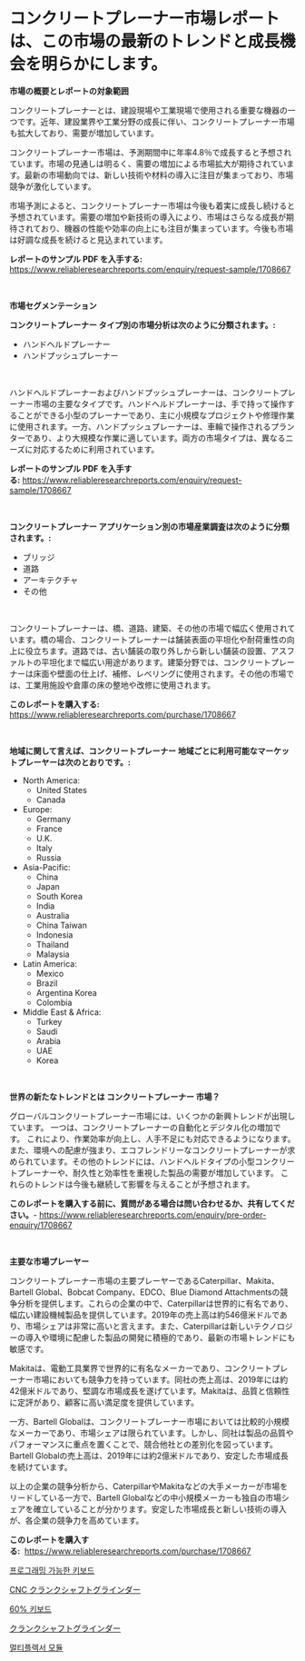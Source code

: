 <p><h1>コンクリートプレーナー市場レポートは、この市場の最新のトレンドと成長機会を明らかにします。</h1></p><p><strong>市場の概要とレポートの対象範囲</strong></p>
<p><p>コンクリートプレーナーとは、建設現場や工業現場で使用される重要な機器の一つです。近年、建設業界や工業分野の成長に伴い、コンクリートプレーナー市場も拡大しており、需要が増加しています。</p><p>コンクリートプレーナー市場は、予測期間中に年率4.8％で成長すると予想されています。市場の見通しは明るく、需要の増加による市場拡大が期待されています。最新の市場動向では、新しい技術や材料の導入に注目が集まっており、市場競争が激化しています。</p><p>市場予測によると、コンクリートプレーナー市場は今後も着実に成長し続けると予想されています。需要の増加や新技術の導入により、市場はさらなる成長が期待されており、機器の性能や効率の向上にも注目が集まっています。今後も市場は好調な成長を続けると見込まれています。</p></p>
<p><strong>レポートのサンプル PDF を入手する:</strong> <a href="https://www.reliableresearchreports.com/enquiry/request-sample/1708667">https://www.reliableresearchreports.com/enquiry/request-sample/1708667</a></p>
<p>&nbsp;</p>
<p><strong>市場セグメンテーション</strong></p>
<p><strong>コンクリートプレーナー タイプ別の市場分析は次のように分類されます。:</strong></p>
<p><ul><li>ハンドヘルドプレーナー</li><li>ハンドプッシュプレーナー</li></ul></p>
<p>&nbsp;</p>
<p><p>ハンドヘルドプレーナーおよびハンドプッシュプレーナーは、コンクリートプレーナー市場の主要なタイプです。ハンドヘルドプレーナーは、手で持って操作することができる小型のプレーナーであり、主に小規模なプロジェクトや修理作業に使用されます。一方、ハンドプッシュプレーナーは、車輪で操作されるプランターであり、より大規模な作業に適しています。両方の市場タイプは、異なるニーズに対応するために利用されています。</p></p>
<p><strong>レポートのサンプル PDF を入手する:</strong>&nbsp;<a href="https://www.reliableresearchreports.com/enquiry/request-sample/1708667">https://www.reliableresearchreports.com/enquiry/request-sample/1708667</a></p>
<p>&nbsp;</p>
<p><strong> コンクリートプレーナー アプリケーション別の市場産業調査は次のように分類されます。:</strong></p>
<p><ul><li>ブリッジ</li><li>道路</li><li>アーキテクチャ</li><li>その他</li></ul></p>
<p>&nbsp;</p>
<p><p>コンクリートプレーナーは、橋、道路、建築、その他の市場で幅広く使用されています。橋の場合、コンクリートプレーナーは舗装表面の平坦化や耐荷重性の向上に役立ちます。道路では、古い舗装の取り外しから新しい舗装の設置、アスファルトの平坦化まで幅広い用途があります。建築分野では、コンクリートプレーナーは床面や壁面の仕上げ、補修、レベリングに使用されます。その他の市場では、工業用施設や倉庫の床の整地や改修に使用されます。</p></p>
<p><strong>このレポートを購入する:</strong>&nbsp; <a href="https://www.reliableresearchreports.com/purchase/1708667">https://www.reliableresearchreports.com/purchase/1708667</a></p>
<p>&nbsp;</p>
<p><strong>地域に関して言えば、コンクリートプレーナー 地域ごとに利用可能なマーケットプレーヤーは次のとおりです。:</strong></p>
<p><ul>
    <li>
        North America:
        <ul>
            <li>United States</li>
            <li>Canada</li>
        </ul>
    </li>
    <li>
        Europe:
        <ul>
            <li>Germany</li>
            <li>France</li>
            <li>U.K.</li>
            <li>Italy</li>
            <li>Russia</li>
        </ul>
    </li>
    <li>
        Asia-Pacific:
        <ul>
            <li>China</li>
            <li>Japan</li>
            <li>South Korea</li>
            <li>India</li>
            <li>Australia</li>
            <li>China Taiwan</li>
            <li>Indonesia</li>
            <li>Thailand</li>
            <li>Malaysia</li>
        </ul>
    </li>
    <li>
        Latin America:
        <ul>
            <li>Mexico</li>
            <li>Brazil</li>
            <li>Argentina Korea</li>
            <li>Colombia</li>
        </ul>
    </li>
    <li>
        Middle East & Africa:
        <ul>
            <li>Turkey</li>
            <li>Saudi</li>
            <li>Arabia</li>
            <li>UAE</li>
            <li>Korea</li>
        </ul>
    </li>
    </ul></p>
<p>&nbsp;</p>
<p><strong>世界の新たなトレンドとは コンクリートプレーナー 市場？</strong></p>
<p><p>グローバルコンクリートプレーナー市場には、いくつかの新興トレンドが出現しています。 一つは、コンクリートプレーナーの自動化とデジタル化の増加です。 これにより、作業効率が向上し、人手不足にも対応できるようになります。また、環境への配慮が強まり、エコフレンドリーなコンクリートプレーナーが求められています。その他のトレンドには、ハンドヘルドタイプの小型コンクリートプレーナーや、耐久性と効率性を重視した製品の需要が増加しています。 これらのトレンドは今後も継続して影響を与えることが予想されます。</p></p>
<p><strong>このレポートを購入する前に、質問がある場合は問い合わせるか、共有してください。</strong>- <a href="https://www.reliableresearchreports.com/enquiry/pre-order-enquiry/1708667">https://www.reliableresearchreports.com/enquiry/pre-order-enquiry/1708667</a></p>
<p>&nbsp;</p>
<p><strong>主要な市場プレーヤー</strong></p>
<p><p>コンクリートプレーナー市場の主要プレーヤーであるCaterpillar、Makita、Bartell Global、Bobcat Company、EDCO、Blue Diamond Attachmentsの競争分析を提供します。これらの企業の中で、Caterpillarは世界的に有名であり、幅広い建設機械製品を提供しています。2019年の売上高は約546億米ドルであり、市場シェアは非常に高いと言えます。また、Caterpillarは新しいテクノロジーの導入や環境に配慮した製品の開発に積極的であり、最新の市場トレンドにも敏感です。</p><p>Makitaは、電動工具業界で世界的に有名なメーカーであり、コンクリートプレーナー市場においても競争力を持っています。同社の売上高は、2019年には約42億米ドルであり、堅調な市場成長を遂げています。Makitaは、品質と信頼性に定評があり、顧客に高い満足度を提供しています。</p><p>一方、Bartell Globalは、コンクリートプレーナー市場においては比較的小規模なメーカーであり、市場シェアは限られています。しかし、同社は製品の品質やパフォーマンスに重点を置くことで、競合他社との差別化を図っています。Bartell Globalの売上高は、2019年には約2億米ドルであり、安定した市場成長を続けています。</p><p>以上の企業の競争分析から、CaterpillarやMakitaなどの大手メーカーが市場をリードしている一方で、Bartell Globalなどの中小規模メーカーも独自の市場シェアを確立していることが分かります。安定した市場成長と新しい技術の導入が、各企業の競争力を高めています。</p></p>
<p><strong>このレポートを購入する:</strong>&nbsp;&nbsp;<a href="https://www.reliableresearchreports.com/purchase/1708667">https://www.reliableresearchreports.com/purchase/1708667</a></p>
<p><p><a href="https://github.com/WilburKihn5676/Market-Research-Report-List-1/blob/main/14514716897.md">프로그래밍 가능한 키보드</a></p><p><a href="https://github.com/lrlmopnhwd79300/Market-Research-Report-List-1/blob/main/41466787617.md">CNC クランクシャフトグラインダー</a></p><p><a href="https://github.com/wallacBahrtyinger567686/Market-Research-Report-List-1/blob/main/73353286898.md">60% 키보드</a></p><p><a href="https://github.com/wkuactfdzwizk06/Market-Research-Report-List-1/blob/main/99934047616.md">クランクシャフトグラインダー</a></p><p><a href="https://medium.com/@dudleyferry/%EB%A9%80%ED%8B%B0%ED%94%8C%EB%A0%89%EC%84%9C-%EB%AA%A8%EB%93%88-%EC%8B%9C%EC%9E%A5-%EC%9C%A0%ED%98%95-%EC%9D%91%EC%9A%A9-%EB%B0%8F-%EC%A7%80%EB%A6%AC%EB%B3%84-%ED%8F%AC%EA%B4%84%EC%A0%81-%ED%8F%89%EA%B0%80-fc0238854845">멀티플렉서 모듈</a></p></p>